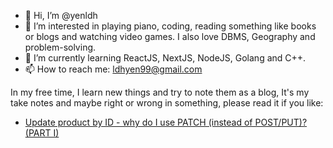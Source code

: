 - 👋 Hi, I’m @yenldh
- 👀 I’m interested in playing piano, coding, reading something like books or blogs and watching video games. I also love DBMS, Geography and problem-solving.
- 🌱 I’m currently learning ReactJS, NextJS, NodeJS, Golang and C++. 
- 📫 How to reach me: ldhyen99@gmail.com


In my free time, I learn new things and try to note them as a blog, It's my take notes and maybe right or wrong in something, please read it if you like:
- [Update product by ID - why do I use PATCH (instead of POST/PUT)? (PART I)](https://www.notion.so/mydoc-enen/Update-product-by-ID-why-do-we-need-to-use-PATCH-instead-of-POST-PUT-ee20b11575a44e7491906ed223a48ae8?pvs=4)

<!---
ldhyen99/ldhyen99 is a ✨ special ✨ repository because its `README.md` (this file) appears on your GitHub profile.
You can click the Preview link to take a look at your changes.
--->
